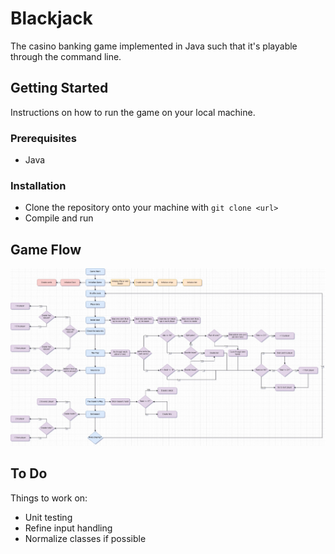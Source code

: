 # Blackjack

The casino banking game implemented in Java such that it's playable through the command line.

## Getting Started

Instructions on how to run the game on your local machine.

### Prerequisites

- Java

### Installation

- Clone the repository onto your machine with `git clone <url>`
- Compile and run

## Game Flow

!["Program Flow"](./docs/gameflow.jpg)

## To Do

Things to work on:

- Unit testing
- Refine input handling
- Normalize classes if possible
